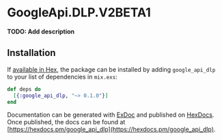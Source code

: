 # GoogleApi.DLP.V2BETA1

**TODO: Add description**

## Installation

If [available in Hex](https://hex.pm/docs/publish), the package can be installed
by adding `google_api_dlp` to your list of dependencies in `mix.exs`:

```elixir
def deps do
  [{:google_api_dlp, "~> 0.1.0"}]
end
```

Documentation can be generated with [ExDoc](https://github.com/elixir-lang/ex_doc)
and published on [HexDocs](https://hexdocs.pm). Once published, the docs can
be found at [https://hexdocs.pm/google_api_dlp](https://hexdocs.pm/google_api_dlp).
